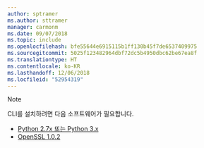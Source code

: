 ```yaml
---
author: sptramer
ms.author: sttramer
manager: carmonm
ms.date: 09/07/2018
ms.topic: include
ms.openlocfilehash: bfe55644e6915115b1ff130b45f7de6537409975
ms.sourcegitcommit: 5025f123482964dbf72dc5b4950dbc62be67ea8f
ms.translationtype: HT
ms.contentlocale: ko-KR
ms.lasthandoff: 12/06/2018
ms.locfileid: "52954319"
---
```

> [!NOTE]
> CLI를 설치하려면 다음 소프트웨어가 필요합니다.
>
> * [Python 2.7x 또는 Python 3.x](https://www.python.org/downloads/)
> * [OpenSSL 1.0.2](https://www.openssl.org/source/)
